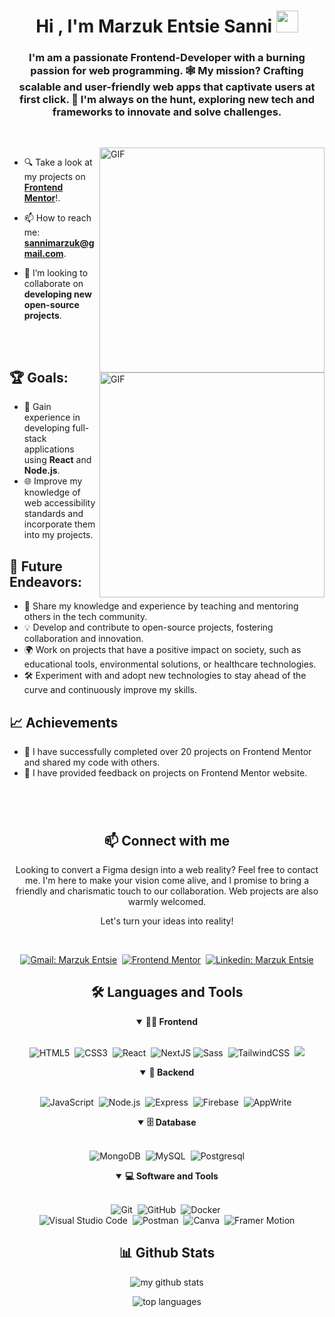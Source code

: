<h1 align="center"><b>Hi , I'm Marzuk Entsie Sanni </b><img src="https://media.giphy.com/media/hvRJCLFzcasrR4ia7z/giphy.gif" width="35"></h1>

<h3 align="center">I'm am a passionate Frontend-Developer with a burning passion for web programming. 🕸️ My mission? Crafting scalable and user-friendly web apps that captivate users at first click. 🚀 I'm always on the hunt, exploring new tech and frameworks to innovate and solve challenges.</h3>

##

<br>

<!--- Web illustrations by Storyset ( https://storyset.com/web ) --->
<img align="right" alt="GIF" src="https://user-images.githubusercontent.com/90595158/224520261-cac35362-4a70-4108-85c8-260ac8e0b0bd.svg#gh-dark-mode-only" width="360px"/>
<img align="right" alt="GIF" src="https://user-images.githubusercontent.com/90595158/224520109-e00b8f1e-08c9-4316-9920-ea4e88701a61.svg#gh-light-mode-only" width="360px"/>

- 🔍 Take a look at my projects on [**Frontend Mentor**](https://www.frontendmentor.io/profile/Zukizuk)!.

- 📫 How to reach me: **sannimarzuk@gmail.com**.

- 👯 I’m looking to collaborate on **developing new open-source projects**.

<br>
<br>

## 🏆 Goals:

- 🚀 Gain experience in developing full-stack applications using **React** and **Node.js**.
- 🌐 Improve my knowledge of web accessibility standards and incorporate them into my projects.

## 🚀 Future Endeavors:

- 🌟 Share my knowledge and experience by teaching and mentoring others in the tech community.
- 💡 Develop and contribute to open-source projects, fostering collaboration and innovation.
- 🌍 Work on projects that have a positive impact on society, such as educational tools, environmental solutions, or healthcare technologies.
- 🛠️ Experiment with and adopt new technologies to stay ahead of the curve and continuously improve my skills.

## 📈 Achievements

- 🎉 I have successfully completed over 20 projects on Frontend Mentor and shared my code with others.
- 🤝 I have provided feedback on projects on Frontend Mentor website.

#

<br>

<h2 align="center">📫 Connect with me</h2>

<p align="center">
Looking to convert a Figma design into a web reality? Feel free to contact me. I'm here to make your vision come alive, and I promise to bring a friendly and charismatic touch to our collaboration. Web projects are also warmly welcomed.
</p>

<p align="center">
Let's turn your ideas into reality!
</p>
<br />

<div align = "center">
    
[![Gmail: Marzuk Entsie](https://img.shields.io/badge/-gmail-red?style=for-the-badge&logo=Gmail&logoColor=white&link=mailto:sannimarzuk@gmail.com)](mailto:sannimarzuk@gmail.com)&nbsp;
[![Frontend Mentor](https://img.shields.io/badge/-Frontend%20Mentor-5F3DC4?style=for-the-badge&logo=FrontendMentor&logoColor=white&link=https://www.frontendmentor.io/profile/Zukizuk)](https://www.frontendmentor.io/profile/Zukizuk)&nbsp;
[![Linkedin: Marzuk Entsie](https://img.shields.io/badge/-linkedin-blue?style=for-the-badge&logo=Linkedin&logoColor=white&link=https://www.linkedin.com/in/marzuk-entsie-0088aa2a8)](https://www.linkedin.com/in/marzuk-entsie-0088aa2a8)
<br>

<div align = "center">

<h2 align="center">🛠️ Languages and Tools</h2>

<details open>
<summary><b>🏄‍♂️ Frontend</b></summary>
<br>
  
![HTML5](https://img.shields.io/badge/-HTML5-E34F26?style=for-the-badge&logo=html5&logoColor=white)&nbsp;
![CSS3](https://img.shields.io/badge/-CSS3-1572B6?style=for-the-badge&logo=css3)&nbsp;
![React](https://img.shields.io/badge/-React-%23404d59?style=for-the-badge&logo=react)&nbsp;
![NextJS](https://img.shields.io/badge/next.js-000000?style=for-the-badge&logo=nextdotjs&logoColor=white)
![Sass](https://img.shields.io/badge/-Sass-CC6699?style=for-the-badge&logo=sass&logoColor=white)&nbsp;
![TailwindCSS](https://img.shields.io/badge/-Tailwind_CSS-38B2AC?style=for-the-badge&logo=tailwind-css&logoColor=white)&nbsp;
![](https://img.shields.io/badge/styled--components-DB7093?style=for-the-badge&logo=styled-components&logoColor=white)
</details>

<details open>
<summary><b>🧰 Backend</b></summary>
<br>

![JavaScript](https://img.shields.io/badge/Javascript-F7DF1E.svg?style=for-the-badge&logo=javascript&logoColor=black)&nbsp;
![Node.js](https://img.shields.io/badge/node.js-339933.svg?style=for-the-badge&logo=nodedotjs&logoColor=white)&nbsp;
![Express](https://img.shields.io/badge/express-000000.svg?style=for-the-badge&logo=express&logoColor=white)&nbsp;
![Firebase](https://img.shields.io/badge/firebase-ffca28?style=for-the-badge&logo=firebase&logoColor=black)&nbsp;
![AppWrite](https://img.shields.io/badge/-Appwrite-black?style=for-the-badge&logoColor=white&logo=appwrite&color=FD366E)&nbsp;

</details>

<details open>
<summary><b>🗄️ Database</b></summary>
<br>

![MongoDB](https://img.shields.io/badge/-MongoDB-47A248?style=for-the-badge&logo=mongodb&logoColor=white)&nbsp;
![MySQL](https://img.shields.io/badge/-MySQL-00000F?style=for-the-badge&logo=mysql)&nbsp;
![Postgresql](https://img.shields.io/badge/postgresql-4169e1?style=for-the-badge&logo=postgresql&logoColor=white)

</details>

<details open>
<summary><b>💻 Software and Tools</b></summary>
<br>

![Git](https://img.shields.io/badge/-Git-F05032?style=for-the-badge&logo=git&logoColor=white)&nbsp;
![GitHub](https://img.shields.io/badge/-GitHub-181717?style=for-the-badge&logo=github)&nbsp;
![Docker](https://img.shields.io/badge/-Docker-2496ED?style=for-the-badge&logo=docker&logoColor=white)&nbsp;
<br>
![Visual Studio Code](https://img.shields.io/badge/-VSCODE-007ACC?style=for-the-badge&&logo=visual-studio-code&logoColor=white)&nbsp;
![Postman](https://img.shields.io/badge/-Postman-FF6C37?style=for-the-badge&logo=postman&logoColor=white)&nbsp;
![Canva](https://img.shields.io/badge/-Canva-00C4CC?style=for-the-badge&logo=canva&logoColor=white)&nbsp;
![Framer Motion](https://img.shields.io/badge/Framer%20Motion-0055FF?style=for-the-badge&logo=framer&logoColor=white)

</details>

</div>

<h2 align="center">📊 Github Stats</h2>

<div align="center">

![my github stats](https://github-readme-stats.vercel.app/api?username=zukizuk&show_icons=true&theme=codeSTACKr)

![top languages](https://github-readme-stats.vercel.app/api/top-langs/?username=zukizuk&layout=compact&theme=codeSTACKr)

</div>
<br>
